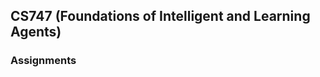 ## CS747 (Foundations of Intelligent and Learning Agents)

### Assignments

[Multi-Armed Bandits]: https://www.cse.iitb.ac.in/~shivaram/teaching/cs747-a2019/pa-1/programming-assignment-1.html

